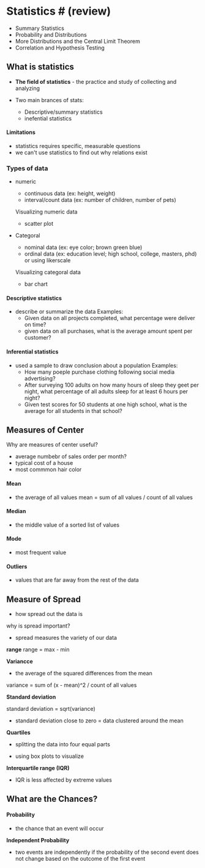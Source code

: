 # Statistics # (review)

- Summary Statistics
- Probability and  Distributions
- More Distributions and the  Central Limit Theorem
- Correlation and Hypothesis Testing


## What is statistics
- **The field of statistics** - the practice and study of collecting and analyzing 


- Two main brances of stats:
    - Descriptive/summary statistics 
    - inefential statistics

#### Limitations
* statistics requires specific, measurable questions
* we can't use statistics to find out why relations exist

### Types of data
- numeric
    - continuous data (ex: height, weight)
    - interval/count data (ex: number of children, number of pets)

    Visualizing numeric data
    - scatter plot

- Categoral
    - nominal data (ex: eye color; brown green blue)
    - ordinal data (ex: education level; high school, college, masters, phd) or using likerscale

    Visualizing categoral data
    - bar chart


#### Descriptive statistics
- describe or summarize the data
Examples:
    - Given data on all projects completed, what percentage were deliver on time?
    - given data on all purchases, what is the average amount spent per customer?

#### Inferential statistics
- used a sample to draw conclusion about a population
Examples:
    - How many poeple purchase clothing following social media advertising?
    - After surveying 100 adults on how many hours of sleep they geet per night, what percentage of  all adults sleep for at least 6 hours per night?
    - Given test scores for 50 students at one high school, what is the average for all students in that school?


## Measures of Center

Why are measures of center useful?
- average numbebr of sales order per month?
- typical cost of a house
- most commmon hair color

#### Mean
- the average of all values
mean = sum of all values / count of all values

#### Median
- the middle value of a sorted list of values

#### Mode
- most frequent value

#### Outliers
- values that are far away from the rest of the data

## Measure of Spread
- how spread out the data is

why is spread important?
- spread measures the variety of our data

**range**
range = max - min

**Variancce** 
- the average of the squared differences from the mean

variance = sum of (x - mean)^2 / count of all values

**Standard deviation**

standard deviation = sqrt(variance)

* standard deviation close to zero = data clustered around the mean

**Quartiles**
- splitting the data into four equal parts

- using box plots to visualize

**Interquartile range (IQR)**
- IQR is less affected by extreme values

## What are the Chances?

#### Probability
- the chance that an event will occur

**Independent Probability**
- two events are independently if the probability of the second event does not change based on the outcome of the first event